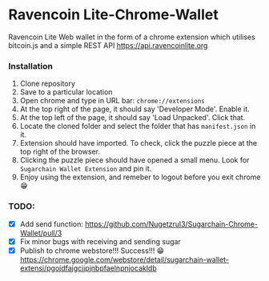 # Ravencoin Lite-Chrome-Wallet
Ravencoin Lite Web wallet in the form of a chrome extension which utilises bitcoin.js and a simple REST API https://api.ravencoinlite.org


### Installation

1. Clone repository
2. Save to a particular location
3. Open chrome and type in URL bar: `chrome://extensions`
4. At the top right of the page, it should say 'Developer Mode'. Enable it.
5. At the top left of the page, it should say 'Load Unpacked'. Click that.
6. Locate the cloned folder and select the folder that has `manifest.json` in it.
7. Extension should have imported. To check, click the puzzle piece at the top right of the browser.
8. Clicking the puzzle piece should have opened a small menu. Look for `Sugarchain Wallet Extension` and pin it.
9. Enjoy using the extension, and remeber to logout before you exit chrome :grin:


### TODO:

- [x] Add send function: https://github.com/Nugetzrul3/Sugarchain-Chrome-Wallet/pull/3
- [x] Fix minor bugs with receiving and sending sugar
- [x] Publish to chrome webstore!!! Success!!! :grin: https://chrome.google.com/webstore/detail/sugarchain-wallet-extensi/pgojdfajgcjjpjnbpfaelnpnjocakldb
